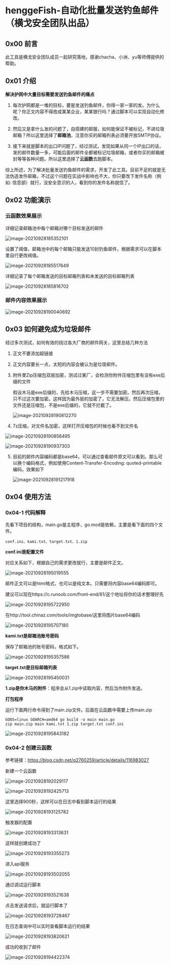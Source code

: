 # henggeFish-自动化批量发送钓鱼邮件（横戈安全团队出品）



## 0x00 前言

此工具是横戈安全团队成员一起研究落地，感谢chacha、小洲、yu等师傅提供的帮助。



## 0x01 介绍

**解决护网中大量目标需要发送钓鱼邮件的痛点**

1. 每次护网都是一堆的目标，要是发送钓鱼邮件，你得一家一家的发。为什么呢？你正文内容不得改成某某企业，某某银行吗？通过脚本可以实现自动化修改。

2. 然后又是拿什么发的问题了，自搭建的邮服，如何能保证不被标记，不进垃圾邮箱？所以这里选择了**邮箱池**，注意你买的邮箱列表必须要开放SMTP协议。

3. 接下来就是脚本的出口IP问题了，经过测试，发现如果从同一个IP出口的话，发的邮件数量一多，可能后面的邮件全都被标记垃圾邮箱，或者你买的邮箱被封等等各种问题。所以这里选择了**云函数**去跑脚本。

综上所述，为了解决批量发送钓鱼邮件的需求，开发了此工具。目前不足的就是无法伪造发件邮箱，不过这个问题在实战中影响也不大，你只要改下发件名称（例如: 信息部）就行，没安全意识的人，看到你的发件名称就信了。



## 0x02 功能演示

### 云函数效果展示

详细记录邮箱池中每个邮箱对哪个目标发送的邮件

![image-20210928185352101](imgs/image-20210928185352101.png)

设置了阈值，邮箱池中的每个邮箱只能发送10封钓鱼邮件，根据需求可以在脚本里自行更改阀值。

![image-20210928185517649](imgs/image-20210928185517649.png)

详细记录了每个邮箱发送的目标邮箱列表和未发送的目标邮箱列表

![image-20210928185816702](imgs/image-20210928185816702.png)



### 邮件内容效果展示

![image-20210928190040692](imgs/image-20210928190040692.png)



## 0x03 如何避免成为垃圾邮件

经过多次测试，如何有效的绕过各大厂商的邮件网关，这里总结几种方法

1. 正文不要添加超链接

2. 正文内容要长一点，太短的内容会被认为是垃圾邮件。

3. 附件里Zip压缩包双层加密，测试过某厂，会检测你附件压缩包里有没有exe后缀的文件

   假设木马是exe后缀的，先给木马压缩，这一步不需要加密。然后再次压缩，只不过这次要加密。这样因为最外层的加密了，它无法解压。然后压缩包里的文件还是压缩包，不是exe后缀的，它就不拦截了。

   ![image-20210928190812270](imgs/image-20210928190812270.png)

4. 7z压缩，对文件名加密，这样打开压缩包的时候也看不到文件名

![image-20210928190856495](imgs/image-20210928190856495.png)

![image-20210928190937303](imgs/image-20210928190937303.png)

5. 目前的邮件内容编码都是base64，可以通过查看邮件原文可以看到。那么可以换个编码格式，例如使用Content-Transfer-Encoding: quoted-printable编码，效果如下

   ![image-20210928191217918](imgs/image-20210928191217918.png)



## 0x04 使用方法

### 0x04-1 代码解释

先看下项目的结构，main.go是主程序，go.mod是依赖，主要是看下面的四个文件。

`conf.ini、kami.txt、target.txt、1.zip`

**conf.ini是配置文件**

对应关系如下，根据自己的需求更改就行，主要是邮件正文。

![image-20210928195019555](imgs/image-20210928195019555.png)

邮件正文可以是html格式，也可以是纯文本。只需要将内容base64编码即可。

建议可以现在https://c.runoob.com/front-end/61/这个地址将你的话术整理好先

![image-20210928195722950](imgs/image-20210928195722950.png)

在http://tool.chinaz.com/tools/imgtobase/这里将图片base64编码

![image-20210928195707180](imgs/image-20210928195707180.png)



**kami.txt是邮箱池账号密码**

保存了邮箱池的账号密码，格式如下。

![image-20210928195357586](imgs/image-20210928195357586.png)

**target.txt是目标邮箱列表**

![image-20210928195450031](imgs/image-20210928195450031.png)



**1.zip是你木马的附件**：程序会从1.zip中读取内容，然后当作附件发送。



**打包程序**

运行下面两行命令得到了main.zip文件。后面在云函数中需要上传main.zip

```
GOOS=linux GOARCH=amd64 go build -o main main.go
zip main.zip main kami.txt 1.zip target.txt conf.ini
```

![image-20210928195843182](imgs/image-20210928195843182.png)







### 0x04-2 创建云函数

参考链接：https://blog.csdn.net/q2760259/article/details/116983027

新建一个云函数

![image-20210928192029117](imgs/image-20210928192029117.png)

![image-20210928192425713](imgs/image-20210928192425713.png)

这里选择900秒，这样可以在日志中看到脚本运行的结果

![image-20210928193125782](imgs/image-20210928193125782.png)

触发器的配置

![image-20210928193313631](imgs/image-20210928193313631.png)

这样就创建成功了

![image-20210928193355273](imgs/image-20210928193355273.png)

进入api服务

![image-20210928193502055](imgs/image-20210928193502055.png)

通过调试运行脚本

![image-20210928193521638](imgs/image-20210928193521638.png)

点击发送请求后，就运行脚本了

![image-20210928193728467](imgs/image-20210928193728467.png)



在日志查询中可以实时查看脚本运行的结果

![image-20210928193820621](imgs/image-20210928193820621.png)



成功的收到了邮件

![image-20210928194422374](imgs/image-20210928194422374.png)





